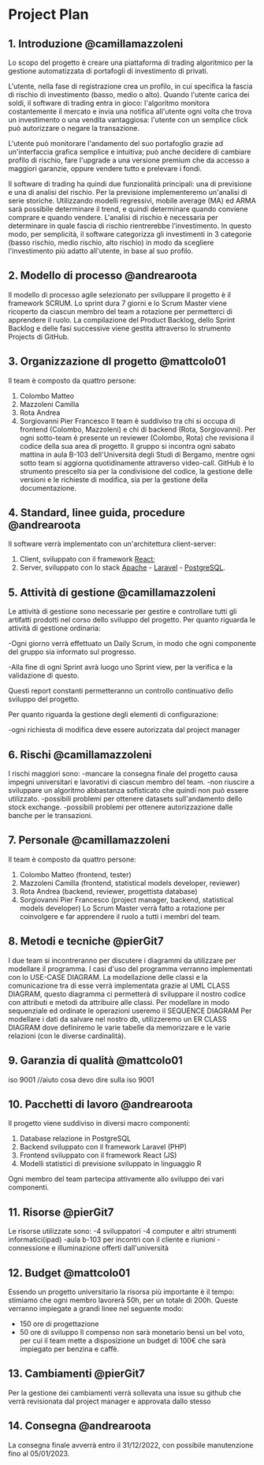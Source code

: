 # Project Plan
## 1. Introduzione @camillamazzoleni
Lo scopo del progetto è creare una piattaforma di trading algoritmico per la gestione automatizzata di portafogli di investimento di privati.

L'utente, nella fase di registrazione crea un profilo, in cui specifica la fascia di rischio di investimento (basso, medio o alto). Quando l'utente carica dei soldi, il software di trading entra in gioco: l'algoritmo monitora costantemente il mercato e invia una notifica all'utente ogni volta che trova un investimento o una vendita vantaggiosa: l'utente con un semplice click può autorizzare o negare la transazione.

L'utente può monitorare l'andamento del suo portafoglio grazie ad un'interfaccia grafica semplice e intuitiva; può anche decidere di cambiare profilo di rischio, fare l'upgrade a una versione premium che da accesso a maggiori garanzie, oppure vendere tutto e prelevare i fondi.

Il software di trading ha quindi due funzionalità principali: una di previsione e una di analisi del rischio. Per la previsione implementeremo un'analisi di serie storiche. Utilizzando modelli regressivi, mobile average (MA) ed ARMA sarà possibile determinare il trend, e quindi determinare quando conviene comprare e quando vendere. L'analisi di rischio è necessaria per determinare in quale fascia di rischio rientrerebbe l'investimento. In questo modo, per semplicità, il software categorizza gli investimenti in 3 categorie (basso rischio, medio rischio, alto rischio) in modo da scegliere l'investimento più adatto all'utente, in base al suo profilo.

## 2. Modello di processo @andrearoota
Il modello di processo agile selezionato per sviluppare il progetto è il framework SCRUM.
Lo sprint dura 7 giorni e lo Scrum Master viene ricoperto da ciascun membro del team a rotazione per permetterci di apprendere il ruolo.
La compilazione del Product Backlog, dello Sprint Backlog e delle fasi successive viene gestita attraverso lo strumento Projects di GitHub.

## 3. Organizzazione dl progetto @mattcolo01
Il team è composto da quattro persone:
1. Colombo Matteo
2. Mazzoleni Camilla
3. Rota Andrea
4. Sorgiovanni Pier Francesco
Il team è suddiviso tra chi si occupa di frontend (Colombo, Mazzoleni) e chi di backend (Rota, Sorgiovanni). Per ogni sotto-team è presente un reviewer (Colombo, Rota) che revisiona il codice della sua area di progetto.
Il gruppo si incontra ogni sabato mattina in aula B-103 dell'Università degli Studi di Bergamo, mentre ogni sotto team si aggiorna quotidinamente attraverso video-call.
GitHub è lo strumento prescelto sia per la condivisione del codice, la gestione delle versioni e le richieste di modifica, sia per la gestione della documentazione.

## 4. Standard, linee guida, procedure @andrearoota
Il software verrà implementato con un'architettura client-server:
1. Client, sviluppato con il framework [React](https://reactjs.org/);
2. Server, sviluppato con lo stack [Apache](https://httpd.apache.org/) - [Laravel](https://laravel.com/) - [PostgreSQL](https://www.postgresql.org/).


## 5. Attività di gestione @camillamazzoleni
Le attività di gestione sono necessarie per gestire e controllare tutti gli artifatti prodotti nel corso dello sviluppo del progetto.
Per quanto riguarda le attività di gestione ordinaria:

  -Ogni giorno verrà effettuato un Daily Scrum, in modo che ogni componente del gruppo sia informato sul progresso.
 
  -Alla fine di ogni Sprint avrà luogo uno Sprint view, per la verifica e la validazione di questo. 
  
Questi report constanti permetteranno un controllo continuativo dello sviluppo del progetto.

Per quanto riguarda la gestione degli elementi di configurazione:

  -ogni richiesta di modifica deve essere autorizzata dal project manager


## 6. Rischi @camillamazzoleni
I rischi maggiori sono:
-mancare la consegna finale del progetto causa impegni universitari e lavorativi di ciascun membro del team.
-non riuscire a sviluppare un algoritmo abbastanza sofisticato che quindi non può essere utilizzato.
-possibili problemi per ottenere datasets sull'andamento dello stock exchange.
-possibili problemi per ottenere autorizzazione dalle banche per le transazioni.

## 7. Personale @camillamazzoleni
Il team è composto da quattro persone:
1. Colombo Matteo (frontend, tester)
2. Mazzoleni Camilla (frontend, statistical models developer, reviewer)
3. Rota Andrea (backend, reviewer, progettista database)
4. Sorgiovanni Pier Francesco (project manager, backend, statistical models developer)
Lo Scrum Master verrà fatto a rotazione per coinvolgere e far apprendere il ruolo a tutti i membri del team.

## 8. Metodi e tecniche @pierGit7
I due team si incontreranno per discutere i diagrammi da utilizzare per modellare il programma.
I casi d'uso del programma verranno implementati con lo  USE-CASE DIAGRAM. La modellazione delle classi
e la comunicazione tra di esse verrà implementata grazie al UML CLASS DIAGRAM, questo diagramma 
ci permetterà di sviluppare il nostro codice con attributi e metodi da attribuire alle classi.
Per modellare in modo sequenziale ed ordinate le operazioni useremo il SEQUENCE DIAGRAM 
Per modellare i dati da salvare nel nostro db, utilizzeremo un ER CLASS DIAGRAM dove 
definiremo le varie tabelle da memorizzare e le varie relazioni (con le diverse cardinalità).

## 9. Garanzia di qualità @mattcolo01
iso 9001
//aiuto cosa devo dire sulla iso 9001

## 10. Pacchetti di lavoro @andrearoota
Il progetto viene suddiviso in diversi macro componenti:
1. Database relazione in PostgreSQL 
2. Backend sviluppato con il framework Laravel (PHP)
3. Frontend sviluppato con il framework React (JS)
4. Modelli statistici di previsione sviluppato in linguaggio R

Ogni membro del team partecipa attivamente allo sviluppo dei vari componenti.

## 11. Risorse @pierGit7
Le risorse utilizzate sono:
-4 sviluppatori
-4 computer e altri strumenti informatici(ipad)
-aula b-103 per incontri con il cliente e riunioni 
-connessione e illuminazione offerti dall'università

## 12. Budget @mattcolo01
Essendo un progetto universitario la risorsa più importante è il tempo: stimiamo che ogni membro lavorerà 50h, per un totale di 200h. Queste verranno impiegate a grandi linee nel seguente modo:
- 150 ore di progettazione
- 50 ore di sviluppo
Il compenso non sarà monetario bensì un bel voto, per cui il team mette a disposizione un budget di 100€ che sarà impiegato per benzina e caffè.

## 13. Cambiamenti @pierGit7
Per la gestione dei cambiamenti verrà sollevata una issue su github che verrà 
revisionata dal project manager e approvata dallo stesso

## 14. Consegna @andrearoota
La consegna finale avverrà entro il 31/12/2022, con possibile manutenzione fino al 05/01/2023.
